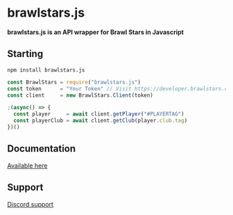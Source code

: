 # brawlstars.js

**brawlstars.js is an API wrapper for Brawl Stars in Javascript**

## Starting

`npm install brawlstars.js`

```javascript
const BrawlStars = require("brawlstars.js")
const token      = "Your Token" // Visit https://developer.brawlstars.com/ to get a token
const client     = new BrawlStars.Client(token)

;(async() => {
  const player     = await client.getPlayer("#PLAYERTAG")
  const playerClub = await client.getClub(player.club.tag)
})()
```

## Documentation

[Available here](https://brawlstarsjs.docs.apiary.io/)

## Support

[Discord support](https://discord.gg/Tt6nbfUBnP)
